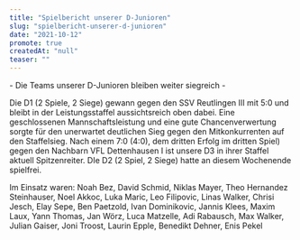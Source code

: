 ```yaml
---
title: "Spielbericht unserer D-Junioren"
slug: "spielbericht-unserer-d-junioren"
date: "2021-10-12"
promote: true
createdAt: "null"
teaser: ""
---
```

<p class="ox-2989754d1f-">- Die Teams unserer D-Junioren bleiben weiter siegreich -


<p class="ox-2989754d1f-">Die D1 (2 Spiele, 2 Siege) gewann gegen den SSV Reutlingen III mit 5:0 und bleibt in der Leistungsstaffel aussichtsreich oben dabei. Eine geschlossenen Mannschaftsleistung und eine gute Chancenverwertung sorgte für den unerwartet deutlichen Sieg gegen den Mitkonkurrenten auf den Staffelsieg. Nach einem 7:0 (4:0), dem dritten Erfolg im dritten Spiel) gegen den Nachbarn VFL Dettenhausen I ist unsere D3 in ihrer Staffel aktuell Spitzenreiter. DIe D2 (2 Spiel, 2 Siege) hatte an diesem Wochenende spielfrei.


<p class="ox-2989754d1f-">Im Einsatz waren: Noah Bez, David Schmid, Niklas Mayer, Theo Hernandez Steinhauser, Noel Akkoc, Luka Maric, Leo Filipovic, Linas Walker, Chrisi Jesch, Elay Sepe, Ben Paetzold, Ivan Dominikovic, Jannis Klees, Maxim Laux, Yann Thomas, Jan Wörz, Luca Matzelle, Adi Rabausch, Max Walker, Julian Gaiser, Joni Troost, Laurin Epple, Benedikt Dehner, Enis Pekel
